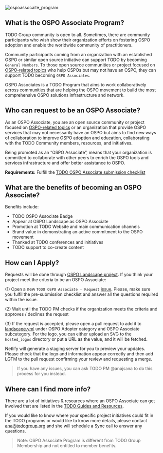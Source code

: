 ![ospoassocaite_program](https://user-images.githubusercontent.com/43671777/139878216-97c4ac50-d3c3-476a-a63c-2a0aeb15b12e.png)

## What is the OSPO Associate Program?

TODO Group community is open to all. Sometimes, there are community participants who wish show their organization efforts on fostering OSPO adoption and enable the worldwide community of practitioners.

Community participants coming from an organization with an established OSPO or similar open source initiative can support TODO by becoming `General Members`. To those open source communities or project focused on [OSPO-related topics](https://ospomindmap.todogroup.org/) who help OSPOs but may not have an OSPO, they can support TODO becoming `OSPO Associates`.

OSPO Associates is a TODO Program that aims to work collaboratively across communities that are helping the OSPO movement to build the most comprehensive OSPO solutions infrastructure and network.

## Who can request to be an OSPO Associate?

As an OSPO Associate, you are an open source community or project focused on [OSPO-related topics](https://ospomindmap.todogroup.org/) or an organization that provide OSPO services that may not necessarily have an OSPO but aims to find new ways of collaboration to improve OSPO adoption and education, collaborating with the TODO Community members, resources, and initiatives.

Being promoted as an “OSPO Associate”, means that your organization is committed to collaborate with other peers to enrich the OSPO tools and services infrastructure and offer better assistance to OSPO.

**Requirements:** Fulfill the [TODO OSPO Associate submission checklist](https://github.com/todogroup/ospolandscape/issues/new/choose)

## What are the benefits of becoming an OSPO Associate?

Benefits include:

* TODO OSPO Associate Badge
* Appear at OSPO Landscape as OSPO Associate
* Promotion at TODO Website and main communication channels
* Brand value in demonstrating an active commitment to the OSPO movement
* Thanked at TODO conferences and initiatives
* TODO support to co-create content

## How can I Apply?

Requests will be done through [OSPO Landscape project](https://github.com/todogroup/ospolandscape). If you think your project meet the criteria to be an OSPO Associate:

(1) Open a new `TODO OSPO Associate - Request` [issue](https://github.com/todogroup/ospolandscape/issues/new/choose). Please, make sure you fulfil the pre-submission checklist and answer all the questions required within the issue.

(2) Wait until the TODO PM checks if the organization meets the criteria and approves / declines the request

(3) If the request is accepted, please open a pull request to add it to [landscape.yml](https://github.com/todogroup/ospolandscape/blob/master/landscape.yml) under OSPO Adopter category and OSPO Associate subcategory. For the logo, you can either upload an SVG to the `hosted_logos` directory or put a URL as the value, and it will be fetched.

Netlify will generate a staging server for you to preview your updates. Please check that the logo and information appear correctly and then add LGTM to the pull request confirming your review and requesting a merge.

> If you have any issues, you can ask TODO PM @anajsana to do this process for you instead.

## Where can I find more info?

There are a lot of initiatives & resources where an OSPO Associate can get involved that are listed in the [TODO Guides and Resources](todogroup.org/guides).

If you would like to know where your specific project initiatives could fit in the TODO programs or would like to know more details, please contact ana@todogroup.org and she will schedule a Sync call to answer any questions.


> Note: OSPO Associate Program is different from TODO Group Membership and not entitled to member benefits.
